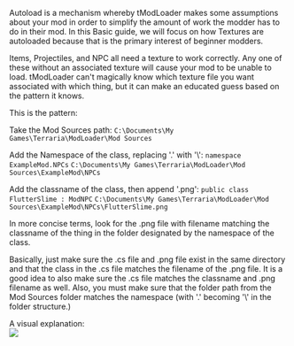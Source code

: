 Autoload is a mechanism whereby tModLoader makes some assumptions about your mod in order to simplify the amount of work the modder has to do in their mod. In this Basic guide, we will focus on how Textures are autoloaded because that is the primary interest of beginner modders.

Items, Projectiles, and NPC all need a texture to work correctly. Any one of these without an associated texture will cause your mod to be unable to load. tModLoader can't magically know which texture file you want associated with which thing, but it can make an educated guess based on the pattern it knows.

This is the pattern:

Take the Mod Sources path: 
`C:\Documents\My Games\Terraria\ModLoader\Mod Sources`

Add the Namespace of the class, replacing '.' with '\\': 
`namespace ExampleMod.NPCs`
`C:\Documents\My Games\Terraria\ModLoader\Mod Sources\ExampleMod\NPCs`

Add the classname of the class, then append '.png':
`public class FlutterSlime : ModNPC`
`C:\Documents\My Games\Terraria\ModLoader\Mod Sources\ExampleMod\NPCs\FlutterSlime.png`

In more concise terms, look for the .png file with filename matching the classname of the thing in the folder designated by the namespace of the class.

Basically, just make sure the .cs file and .png file exist in the same directory and that the class in the .cs file matches the filename of the .png file. It is a good idea to also make sure the .cs file matches the classname and .png filename as well. Also, you must make sure that the folder path from the Mod Sources folder matches the namespace (with 
'.' becoming '\\' in the folder structure.)

A visual explanation:  
![](https://i.imgur.com/XLeNQCs.png)